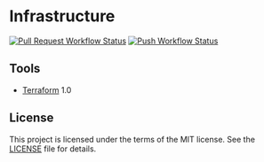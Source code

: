 # Infrastructure

[![Pull Request Workflow Status](https://github.com/nosborn/infrastructure/actions/workflows/pull_request.yml/badge.svg)](https://github.com/nosborn/infrastructure/actions/workflows/pull_request.yml)
[![Push Workflow Status](https://github.com/nosborn/infrastructure/actions/workflows/push.yml/badge.svg)](https://github.com/nosborn/infrastructure/actions/workflows/push.yml)

## Tools

* [Terraform](https://terraform.io) 1.0

## License

This project is licensed under the terms of the MIT license.
See the [LICENSE](LICENSE) file for details.
